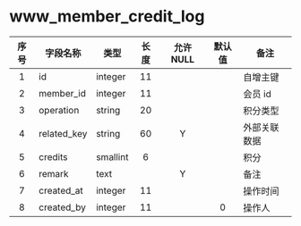 www_member_credit_log
=====================
| 序号 | 字段名称 | 类型 | 长度 | 允许 NULL | 默认值 | 备注 | 
| :---: | --- | --- | :---: | :---: | :---: | --- | 
| 1 | id          | integer  | 11 |   |   | 自增主键 | 
| 2 | member_id   | integer  | 11 |   |   | 会员 id | 
| 3 | operation   | string   | 20 |   |   | 积分类型 | 
| 4 | related_key | string   | 60 | Y |   | 外部关联数据 | 
| 5 | credits     | smallint | 6  |   |   | 积分 | 
| 6 | remark      | text     |    | Y |   | 备注 | 
| 7 | created_at  | integer  | 11 |   |   | 操作时间 | 
| 8 | created_by  | integer  | 11 |   | 0 | 操作人 | 
